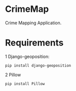 # CrimeMap
Crime Mapping Application.
# Requirements
1 Django-geoposition:

 `pip install django-geoposition`
  
2 Pillow

  `pip install Pillow`
